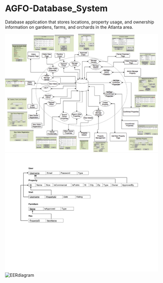 # AGFO-Database_System
Database application that stores locations, property usage, and ownership information on gardens, farms, and orchards in the Atlanta area.

<img alt="IFD" src="imgs/IFD.png">
<img alt="RelationalSchema" src="imgs/RelationalSchema.png">

<img alt="EERdiagram" src="imgs/EER_diagram.png">

